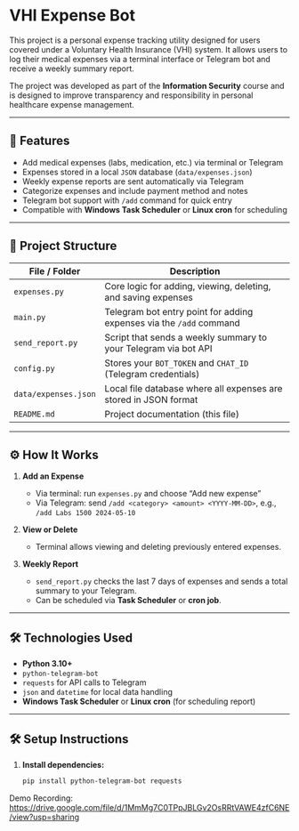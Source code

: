 # VHI Expense Bot

This project is a personal expense tracking utility designed for users covered under a Voluntary Health Insurance (VHI) system. It allows users to log their medical expenses via a terminal interface or Telegram bot and receive a weekly summary report.

The project was developed as part of the **Information Security** course and is designed to improve transparency and responsibility in personal healthcare expense management.

---

## 📌 Features

- Add medical expenses (labs, medication, etc.) via terminal or Telegram
- Expenses stored in a local `JSON` database (`data/expenses.json`)
- Weekly expense reports are sent automatically via Telegram
- Categorize expenses and include payment method and notes
- Telegram bot support with `/add` command for quick entry
- Compatible with **Windows Task Scheduler** or **Linux cron** for scheduling

---

## 🧠 Project Structure

| File / Folder         | Description                                                                 |
|------------------------|-----------------------------------------------------------------------------|
| `expenses.py`          | Core logic for adding, viewing, deleting, and saving expenses              |
| `main.py`              | Telegram bot entry point for adding expenses via the `/add` command        |
| `send_report.py`       | Script that sends a weekly summary to your Telegram via bot API            |
| `config.py`            | Stores your `BOT_TOKEN` and `CHAT_ID` (Telegram credentials)               |
| `data/expenses.json`   | Local file database where all expenses are stored in JSON format           |
| `README.md`            | Project documentation (this file)                                          |

---

## ⚙️ How It Works

1. **Add an Expense**
   - Via terminal: run `expenses.py` and choose “Add new expense”
   - Via Telegram: send `/add <category> <amount> <YYYY-MM-DD>`, e.g.,  
     `/add Labs 1500 2024-05-10`

2. **View or Delete**
   - Terminal allows viewing and deleting previously entered expenses.

3. **Weekly Report**
   - `send_report.py` checks the last 7 days of expenses and sends a total summary to your Telegram.
   - Can be scheduled via **Task Scheduler** or **cron job**.

---

## 🛠️ Technologies Used

- **Python 3.10+**
- `python-telegram-bot`
- `requests` for API calls to Telegram
- `json` and `datetime` for local data handling
- **Windows Task Scheduler** or **Linux cron** (for scheduling report)

---

## 🛠️ Setup Instructions

1. **Install dependencies:**

   ```bash
   pip install python-telegram-bot requests

Demo Recording:
https://drive.google.com/file/d/1MmMg7C0TPpJBLGv2OsRRtVAWE4zfC6NE/view?usp=sharing
